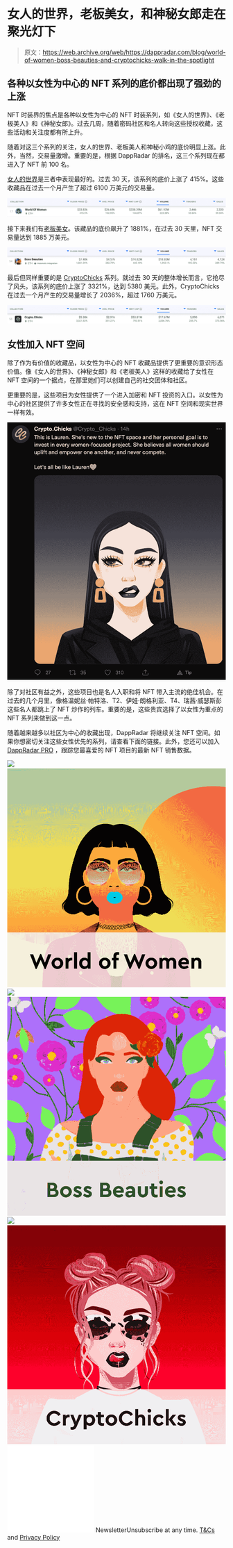 # 女人的世界，老板美女，和神秘女郎走在聚光灯下

> 原文：<https://web.archive.org/web/https://dappradar.com/blog/world-of-women-boss-beauties-and-cryptochicks-walk-in-the-spotlight>

## 各种以女性为中心的 NFT 系列的底价都出现了强劲的上涨

NFT 时装界的焦点是各种以女性为中心的 NFT 时装系列，如《女人的世界》、《老板美人》和《神秘女郎》。过去几周，随着密码社区和名人转向这些授权收藏，这些活动和关注度都有所上升。

随着对这三个系列的关注，女人的世界、老板美人和神秘小鸡的底价明显上涨。此外，当然，交易量激增。重要的是，根据 DappRadar 的排名，这三个系列现在都进入了 NFT 前 100 名。

[女人的世界](https://web.archive.org/web/20221127143649/https://dappradar.com/ethereum/collectibles/world-of-women)是三者中表现最好的。过去 30 天，该系列的底价上涨了 415%。这些收藏品在过去一个月产生了超过 6100 万美元的交易量。

![women](img/e112c4e6326737ea2edce4feaae5e6ab.png)

接下来我们有[老板美女](https://web.archive.org/web/20221127143649/https://dappradar.com/ethereum/collectibles/boss-beauties)。该藏品的底价飙升了 1881%，在过去 30 天里，NFT 交易量达到 1885 万美元。

![women](img/1d8c08f50b4e385d2c09842949d7bfc7.png)

最后但同样重要的是 [CryptoChicks](https://web.archive.org/web/20221127143649/https://dappradar.com/ethereum/collectibles/crypto-chicks) 系列。就过去 30 天的整体增长而言，它抢尽了风头。该系列的底价上涨了 3321%，达到 5380 美元。此外，CryptoChicks 在过去一个月产生的交易量增长了 2036%，超过 1760 万美元。

![](img/35b68c66038c2491fd1b78e7d42e14a7.png)

## 女性加入 NFT 空间

除了作为有价值的收藏品，以女性为中心的 NFT 收藏品提供了更重要的意识形态价值。像《女人的世界》、《神秘女郎》和《老板美人》这样的收藏给了女性在 NFT 空间的一个据点，在那里她们可以创建自己的社交团体和社区。

更重要的是，这些项目为女性提供了一个进入加密和 NFT 投资的入口。以女性为中心的社区提供了许多女性正在寻找的安全感和支持，这在 NFT 空间和现实世界一样有效。

![](img/5380ca79088f0da12673363263d5e440.png)

除了对社区有益之外，这些项目也是名人入职和将 NFT 带入主流的绝佳机会。在过去的几个月里，像格温妮丝·帕特洛、T2、伊娃·朗格利亚、T4、瑞茜·威瑟斯彭这些名人都跳上了 NFT 炒作的列车。重要的是，这些贵宾选择了以女性为重点的 NFT 系列来做到这一点。

随着越来越多以社区为中心的收藏出现，DappRadar 将继续关注 NFT 空间。如果你想密切关注这些女性优先的系列，请查看下面的链接。此外，您还可以加入 [DappRadar PRO](https://web.archive.org/web/20221127143649/https://dappradar.com/token/pro) ，跟踪您最喜爱的 NFT 项目的最新 NFT 销售数据。

[](https://web.archive.org/web/20221127143649/https://dappradar.com/ethereum/collectibles/world-of-women)[![](img/708b88958c4ef21e9d35343890d666ab.png)<picture>![](img/429404760b0a1131c4eabe9f8e9be9b4.png)</picture>](https://web.archive.org/web/20221127143649/https://dappradar.com/ethereum/collectibles/world-of-women)[](https://web.archive.org/web/20221127143649/https://dappradar.com/ethereum/collectibles/boss-beauties)[![](img/708b88958c4ef21e9d35343890d666ab.png)<picture>![](img/45c787002ed9619b49faae21c7872127.png)</picture>](https://web.archive.org/web/20221127143649/https://dappradar.com/ethereum/collectibles/boss-beauties)[](https://web.archive.org/web/20221127143649/https://dappradar.com/ethereum/collectibles/crypto-chicks)[![](img/708b88958c4ef21e9d35343890d666ab.png)<picture>![](img/ceb666d13d2de3f5a669c1822acd7f0b.png)</picture>](https://web.archive.org/web/20221127143649/https://dappradar.com/ethereum/collectibles/crypto-chicks)![](img/6d5a4a2d609c56e1a5771717e54ba759.png) NewsletterUnsubscribe at any time. [T&Cs](https://web.archive.org/web/20221127143649/https://dappradar.com/terms) and [Privacy Policy](https://web.archive.org/web/20221127143649/https://dappradar.com/privacy-policy)